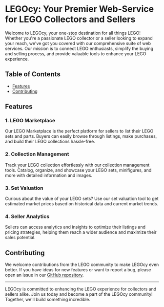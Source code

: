 # LEGOcy: Your Premier Web-Service for LEGO Collectors and Sellers


Welcome to LEGOcy, your one-stop destination for all things LEGO! Whether you're a passionate LEGO collector or a seller looking to expand your reach, we've got you covered with our comprehensive suite of web services. Our mission is to connect LEGO enthusiasts, simplify the buying and selling process, and provide valuable tools to enhance your LEGO experience.

## Table of Contents

- [Features](#features)
- [Contributing](#contributing)

## Features

### 1. LEGO Marketplace

Our LEGO Marketplace is the perfect platform for sellers to list their LEGO sets and parts. Buyers can easily browse through listings, make purchases, and build their LEGO collections hassle-free.

### 2. Collection Management

Track your LEGO collection effortlessly with our collection management tools. Catalog, organize, and showcase your LEGO sets, minifigures, and more with detailed information and images.

### 3. Set Valuation

Curious about the value of your LEGO sets? Use our set valuation tool to get estimated market prices based on historical data and current market trends.

### 4. Seller Analytics

Sellers can access analytics and insights to optimize their listings and pricing strategies, helping them reach a wider audience and maximize their sales potential.


## Contributing

We welcome contributions from the LEGO community to make LEGOcy even better. If you have ideas for new features or want to report a bug, please open an issue in our [GitHub repository](https://github.com/legocy/legocy).

---

LEGOcy is committed to enhancing the LEGO experience for collectors and sellers alike. Join us today and become a part of the LEGOcy community! Together, we'll build something incredible.
